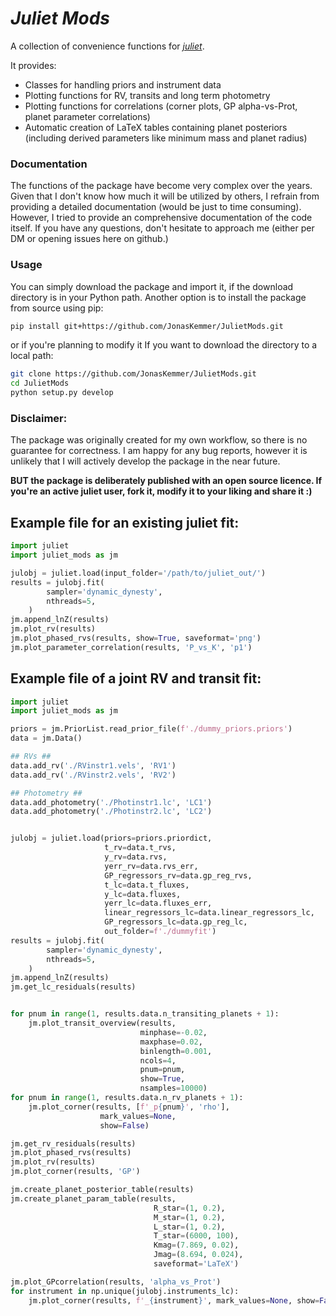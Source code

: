 # *Juliet Mods*

A collection of convenience functions for [*juliet*](http://juliet.readthedocs.io).

It provides:
* Classes for handling priors and instrument data
* Plotting functions for RV, transits and long term photometry
* Plotting functions for correlations (corner plots, GP alpha-vs-Prot, planet parameter correlations)
* Automatic creation of LaTeX tables containing planet posteriors (including derived parameters like minimum mass and planet radius)

### Documentation
 The functions of the package have become very complex over the years. Given that I don't know how much it will be utilized by others, I refrain from providing a detailed documentation (would be just to time consuming). However, I tried to provide an comprehensive documentation of the code itself. If you have any questions, don't hesitate to approach me (either per DM or opening issues here on github.)

### Usage
You can simply download the package and import it, if the download directory is in your Python path. Another option is to install the package from source using pip:

```bash
pip install git+https://github.com/JonasKemmer/JulietMods.git
```
or if you're planning to modify it
If you want to download the directory to a local path:
```bash
git clone https://github.com/JonasKemmer/JulietMods.git
cd JulietMods
python setup.py develop
```

### Disclaimer:
The package was originally created for my own workflow, so there is no guarantee for correctness. I am happy for any bug reports, however it is unlikely that I will actively develop the package in the near future.

**BUT the package is deliberately published with an open source licence. If you're an active juliet user, fork it, modify it to your liking and share it :)**

## Example file for an existing juliet fit:
```python
import juliet
import juliet_mods as jm

julobj = juliet.load(input_folder='/path/to/juliet_out/')
results = julobj.fit(
        sampler='dynamic_dynesty',
        nthreads=5,
    )
jm.append_lnZ(results)
jm.plot_rv(results)
jm.plot_phased_rvs(results, show=True, saveformat='png')
jm.plot_parameter_correlation(results, 'P_vs_K', 'p1')
```


## Example file of a joint RV and transit fit:
```python
import juliet
import juliet_mods as jm

priors = jm.PriorList.read_prior_file(f'./dummy_priors.priors')
data = jm.Data()

## RVs ##
data.add_rv('./RVinstr1.vels', 'RV1')
data.add_rv('./RVinstr2.vels', 'RV2')

## Photometry ##
data.add_photometry('./Photinstr1.lc', 'LC1')
data.add_photometry('./Photinstr2.lc', 'LC2')


julobj = juliet.load(priors=priors.priordict,
                     t_rv=data.t_rvs,
                     y_rv=data.rvs,
                     yerr_rv=data.rvs_err,
                     GP_regressors_rv=data.gp_reg_rvs,
                     t_lc=data.t_fluxes,
                     y_lc=data.fluxes,
                     yerr_lc=data.fluxes_err,
                     linear_regressors_lc=data.linear_regressors_lc,
                     GP_regressors_lc=data.gp_reg_lc,
                     out_folder=f'./dummyfit')
results = julobj.fit(
        sampler='dynamic_dynesty',
        nthreads=5,
    )
jm.append_lnZ(results)
jm.get_lc_residuals(results)


for pnum in range(1, results.data.n_transiting_planets + 1):
    jm.plot_transit_overview(results,
                             minphase=-0.02,
                             maxphase=0.02,
                             binlength=0.001,
                             ncols=4,
                             pnum=pnum,
                             show=True,
                             nsamples=10000)
for pnum in range(1, results.data.n_rv_planets + 1):
    jm.plot_corner(results, [f'_p{pnum}', 'rho'],
                    mark_values=None,
                    show=False)

jm.get_rv_residuals(results)
jm.plot_phased_rvs(results)
jm.plot_rv(results)
jm.plot_corner(results, 'GP')

jm.create_planet_posterior_table(results)
jm.create_planet_param_table(results,
                                R_star=(1, 0.2),
                                M_star=(1, 0.2),
                                L_star=(1, 0.2),
                                T_star=(6000, 100),
                                Kmag=(7.869, 0.02),
                                Jmag=(8.694, 0.024),
                                saveformat='LaTeX')

jm.plot_GPcorrelation(results, 'alpha_vs_Prot')
for instrument in np.unique(julobj.instruments_lc):
    jm.plot_corner(results, f'_{instrument}', mark_values=None, show=False)
```